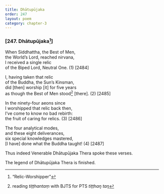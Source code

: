 ```yaml
---
title: Dhātupūjaka
order: 247
layout: poem
category: chapter-3
---
```


### \[247. Dhātupūjaka[^1]\]

When Siddhattha, the Best of Men,  
the World’s Lord, reached nirvana,  
I received a single relic  
of the Biped Lord, Neutral One. (1) \[2484\]

I, having taken that relic  
of the Buddha, the Sun’s Kinsman,  
did \[then\] worship \[it\] for five years  
as though the Best of Men stood[^2] \[there\]. (2) \[2485\]

In the ninety-four aeons since  
I worshipped that relic back then,  
I’ve come to know no bad rebirth:  
the fruit of caring for relics. (3) \[2486\]

The four analytical modes,  
and these eight deliverances,  
six special knowledges mastered,  
\[I have\] done what the Buddha taught! (4) \[2487\]

Thus indeed Venerable Dhātupūjaka Thera spoke these verses.

The legend of Dhātupūjaka Thera is finished.

[^1]: “Relic-Worshipper”

[^2]: reading *tiṭṭhantaṃ* with BJTS for PTS *tiṭṭhaŋ taŋ*
